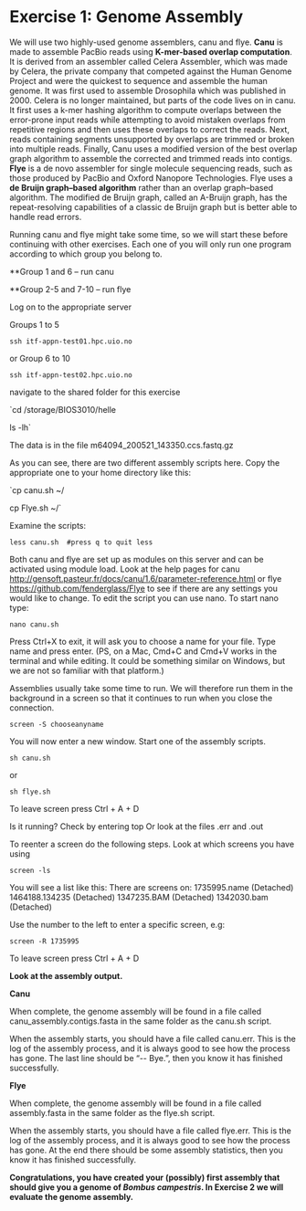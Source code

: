 # Exercise 1: Genome Assembly

We will use two highly-used genome assemblers, canu and flye. **Canu** is made to assemble PacBio reads using **K-mer-based overlap computation**. It is derived from an assembler called Celera Assembler, which was made by Celera, the private company that competed against the Human Genome Project and were the quickest to sequence and assemble the human genome. It was first used to assemble Drosophila which was published in 2000. Celera is no longer maintained, but parts of the code lives on in canu. It first uses a k-mer hashing algorithm to compute overlaps between the error-prone input reads while attempting to avoid mistaken overlaps from repetitive regions and then uses these overlaps to correct the reads. Next, reads containing segments unsupported by overlaps are trimmed or broken into multiple reads. Finally, Canu uses a modified version of the best overlap graph algorithm to assemble the corrected and trimmed reads into contigs. **Flye** is a de novo assembler for single molecule sequencing reads, such as those produced by PacBio and Oxford Nanopore Technologies. Flye uses a **de Bruijn graph–based algorithm** rather than an overlap graph–based algorithm. The modified de Bruijn graph, called an A-Bruijn graph, has the repeat-resolving capabilities of a classic de Bruijn graph but is better able to handle read errors.

Running canu and flye might take some time, so we will start these before continuing with other exercises. Each one of you will only run one program according to which group you belong to. 

**Group 1 and 6 – run canu

**Group 2-5 and 7-10 – run flye

Log on to the appropriate server

Groups 1 to 5

`ssh itf-appn-test01.hpc.uio.no`
        
or Group 6 to 10

`ssh itf-appn-test02.hpc.uio.no`

navigate to the shared folder for this exercise 

`cd /storage/BIOS3010/helle

ls -lh`

The data is in the file m64094_200521_143350.ccs.fastq.gz

As you can see, there are two different assembly scripts here. Copy the appropriate one to your home directory like this:

`cp canu.sh ~/

cp Flye.sh ~/`

Examine the scripts:

`less canu.sh  #press q to quit less`

Both canu and flye are set up as modules on this server and can be activated using module load. Look at the help pages for canu http://gensoft.pasteur.fr/docs/canu/1.6/parameter-reference.html or flye https://github.com/fenderglass/Flye to see if there are any settings you would like to change. To edit the script you can use nano. To start nano type:

`nano canu.sh`

Press Ctrl+X to exit, it will ask you to choose a name for your file. Type name and press enter. 
(PS, on a Mac, Cmd+C and Cmd+V works in the terminal and while editing. It could be something similar on Windows, but we are not so familiar with that platform.)

Assemblies usually take some time to run. We will therefore run them in the background in a screen so that it continues to run when you close the connection. 

`screen -S chooseanyname`

You will now enter a new window. Start one of the assembly scripts. 

`sh canu.sh`

or

`sh flye.sh`

To leave screen press Ctrl + A + D

Is it running? Check by entering top
Or look at the files .err and .out

To reenter a screen do the following steps. Look at which screens you have using

`screen -ls`

You will see a list like this:
There are screens on:
	1735995.name	(Detached)
	1464188.134235	(Detached)
	1347235.BAM	(Detached)
	1342030.bam	(Detached)

Use the number to the left to enter a specific screen, e.g:

`screen -R 1735995`

To leave screen press Ctrl + A + D

**Look at the assembly output.**

**Canu**

When complete, the genome assembly will be found in a file called canu_assembly.contigs.fasta in the same folder as the canu.sh script.

When the assembly starts, you should have a file called canu.err. This is the log of the assembly process, and it is always good to see how the process has gone. The last line should be “-- Bye.”, then you know it has finished successfully. 

**Flye**

When complete, the genome assembly will be found in a file called assembly.fasta in the same folder as the flye.sh script.

When the assembly starts, you should have a file called flye.err. This is the log of the assembly process, and it is always good to see how the process has gone. At the end there should be some assembly statistics, then you know it has finished successfully. 

**Congratulations, you have created your (possibly) first assembly that should give you a genome of *Bombus campestris*. In Exercise 2 we will evaluate the genome assembly.**



